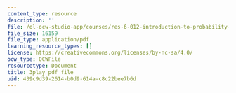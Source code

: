 ```yaml
---
content_type: resource
description: ''
file: /ol-ocw-studio-app/courses/res-6-012-introduction-to-probability-spring-2018/439c9d392614b0d9614ac8c22bee7b6d_RQKJBpaCCeo.pdf
file_size: 16159
file_type: application/pdf
learning_resource_types: []
license: https://creativecommons.org/licenses/by-nc-sa/4.0/
ocw_type: OCWFile
resourcetype: Document
title: 3play pdf file
uid: 439c9d39-2614-b0d9-614a-c8c22bee7b6d
---
```

